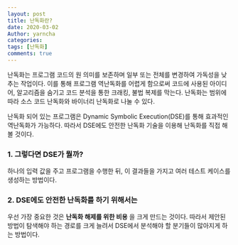 ```yaml
---
layout: post
title: 난독화란?
date: 2020-03-02
Author: yarncha
categories:
tags: [난독화]
comments: true
---
```


난독화는 프로그램 코드의 원 의미를 보존하며 일부 또는 전체를 변경하여 가독성을 낮추는 작업이다. 이를 통해 프로그램 역난독화를 어렵게 함으로써 코드에 사용된 아이디어, 알고리즘을 숨기고 코드 분석을 통한 크래킹, 불법 복제를 막는다. 난독화는 범위에 따라 소스 코드 난독화와 바이너리 난독화로 나눌 수 있다.

난독화 되어 있는 프로그램은 Dynamic Symbolic Execution(DSE)를 통해 효과적인 역난독화가 가능하다. 따라서 DSE에도 안전한 난독화 기술을 이용해 난독화를 직접 해 볼 것이다.

### 1. 그렇다면 DSE가 뭘까?

하나의 입력 값을 주고 프로그램을 수행한 뒤, 이 결과들을 가지고 여러 테스트 케이스를 생성하는 방법이다.

### 2. DSE에도 안전한 난독화를 하기 위해서는

우선 가장 중요한 것은 **난독화 해제를 위한 비용** 을 크게 만드는 것이다. 따라서 제안된 방법이 탐색해야 하는 경로를 크게 늘려서 DSE에서 분석해야 할 분기들이 많아지게 하는 방법이다.
